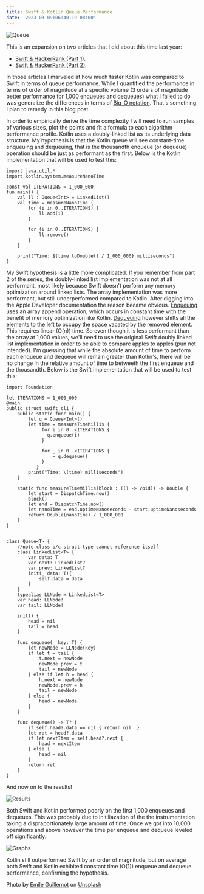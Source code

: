```yaml
---
title: Swift & Kotlin Queue Performance
date: '2023-03-09T06:40:19-08:00'
---
```

![Queue](/img/blog/queue.png)

This is an expansion on two articles that I did about this time last year: 

* <a href="/post/swift-hackerrank-part-1/">Swift & HackerRank (Part 1)</a>. 
* <a href="/post/swift-hackerrank-part-2/">Swift & HackerRank (Part 2)</a>. 

In those articles I marveled at how much faster Kotlin was compared to Swift in terms of queue performance.  While I quantified the performance in terms of order of magnitude at a specific volume (3 orders of magnitude better performance for 1,000 enqueues and dequeues) what I failed to do was generalize the differences in terms of [Big-O notation](https://en.wikipedia.org/wiki/Time_complexity).  That's something I plan to remedy in this blog post.

In order to empirically derive the time complexity I will need to run samples of various sizes, plot the points and fit a formula to each algorithm performance profile.  Kotlin uses a doubly-linked list as its underlying data structure.  My hypothesis is that the Kotlin queue will see constant-time enqueuing and dequeuing, that is the thousandth enqueue (or dequeue) operation should be just as performant as the first. Below is the Kotlin implementation that will be used to test this:

```
import java.util.*
import kotlin.system.measureNanoTime

const val ITERATIONS = 1_000_000
fun main() {
    val ll : Queue<Int> = LinkedList()
    val time = measureNanoTime {
        for (i in 0..ITERATIONS) {
            ll.add(i)
        }

        for (i in 0..ITERATIONS) {
            ll.remove()
        }
    }

    print("Time: ${time.toDouble() / 1_000_000} milliseconds")
}
```

My Swift hypothesis is a little more complicated.  If you remember from part 2 of the series, the doubly-linked list implementation was not at all performant, most likely because Swift doesn't perform any memory optimization around linked lists.  The array implementation was more performant, but still underperformed compared to Kotlin.  After digging into the Apple Developer documentation the reason became obvious.  [Enqueuing](https://developer.apple.com/documentation/swift/array/append(_:)-1ytnt) uses an array append operation, which occurs in constant time with the benefit of memory optimization like Kotlin. [Dequeuing](https://developer.apple.com/documentation/swift/array/removefirst()) however shifts all the elements to the left to occupy the space vacated by the removed element.  This requires linear (O(n)) time.  So even though it is less performant than the array at 1,000 values, we'll need to use the original Swift doubly linked list implementation in order to be able to compare apples to apples (pun not intended).  I'm guessing that while the absolute amount of time to perform each enqueue and dequeue will remain greater than Kotlin's, there will be no change in the relative amount of time to betweeth the first enqueue and the thousandth.  Below is the Swift implementation that will be used to test this:

```
import Foundation

let ITERATIONS = 1_000_000
@main
public struct swift_cli {
    public static func main() {
        let q = Queue<Int>()
        let time = measureTimeMillis {
             for i in 0..<ITERATIONS {
               q.enqueue(i)
             }

             for _ in 0..<ITERATIONS {
               _ = q.dequeue()
             }
           }
        print("Time: \(time) milliseconds")
    }
    
    static func measureTimeMillis(block : (() -> Void)) -> Double {
        let start = DispatchTime.now()
        block()
        let end = DispatchTime.now()
        let nanoTime = end.uptimeNanoseconds - start.uptimeNanoseconds
        return Double(nanoTime) / 1_000_000
    }
}


class Queue<T> {
    //note class b/c struct type cannot reference itself
    class LinkedList<T> {
        var data: T
        var next: LinkedList?
        var prev: LinkedList?
        init(_ data: T){
            self.data = data
        }
    }
    typealias LLNode = LinkedList<T>
    var head: LLNode!
    var tail: LLNode!

    init() {
        head = nil
        tail = head
    }
    
    func enqueue(_ key: T) {
        let newNode = LLNode(key)
        if let t = tail {
            t.next = newNode
            newNode.prev = t
            tail = newNode
        } else if let h = head {
            h.next = newNode
            newNode.prev = h
            tail = newNode
        } else {
            head = newNode
        }
    }
    
    func dequeue() -> T? {
        if self.head?.data == nil { return nil  }
        let ret = head?.data
        if let nextItem = self.head?.next {
            head = nextItem
        } else {
            head = nil
        }
        return ret
    }
}
```

And now on to the results!

![Results](/img/blog/data.png)

Both Swift and Kotlin performed poorly on the first 1,000 enqueues and dequeues.  This was probably due to initiliazation of the the instrumentation taking a dispraportionately large amount of time.  Once we got into  10,000 operations and above however the time per enqueue and dequeue leveled off significantly.

 

![Graphs](/img/blog/graphs.png)

Kotlin still outperformed Swift by an order of magnitude, but on average both Swift and Kotlin exhibited constant time (O(1)) enqueue and dequeue performance, confirming the hypothesis.  

Photo by <a href="https://unsplash.com/@emilegt?utm_source=unsplash&utm_medium=referral&utm_content=creditCopyText">Emile Guillemot</a> on <a href="https://unsplash.com/photos/x5-IRhnJkxI?utm_source=unsplash&utm_medium=referral&utm_content=creditCopyText">Unsplash</a>
